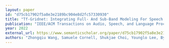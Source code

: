 ```yaml
---
layout: paper
id: "d75cb17902f5a8e3e2189bc904e8d2fc57330930"
title: "Tf-Gridnet: Integrating Full- And Sub-Band Modeling For Speech Separation"
publication: "IEEE/ACM Transactions on Audio, Speech, and Language Processing"
year: 2022
external_url: https://www.semanticscholar.org/paper/d75cb17902f5a8e3e2189bc904e8d2fc57330930
authors: "Zhongqiu Wang, Samuele Cornell, Shukjae Choi, Younglo Lee, Byeonghak Kim, Shinji Watanabe"
---
```

